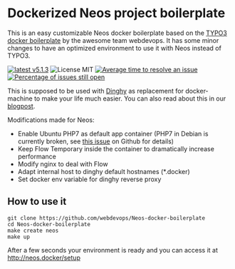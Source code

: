 # Dockerized Neos project boilerplate

This is an easy customizable Neos docker boilerplate based on the [TYPO3 docker boilerplate](https://github.com/webdevops/TYPO3-docker-boilerplate) by the awesome team webdevops.
It has some minor changes to have an optimized environment to use it with Neos instead of TYPO3.

[![latest v5.1.3](https://img.shields.io/badge/latest-v5.1.3-green.svg?style=flat)](https://github.com/webdevops/Neos-docker-boilerplate/releases/tag/5.1.3)
![License MIT](https://img.shields.io/badge/license-MIT-blue.svg?style=flat)
[![Average time to resolve an issue](http://isitmaintained.com/badge/resolution/webdevops/neos-docker-boilerplate.svg)](http://isitmaintained.com/project/webdevops/neos-docker-boilerplate "Average time to resolve an issue")
[![Percentage of issues still open](http://isitmaintained.com/badge/open/webdevops/neos-docker-boilerplate.svg)](http://isitmaintained.com/project/webdevops/neos-docker-boilerplate "Percentage of issues still open")

This is supposed to be used with [Dinghy](https://github.com/codekitchen/dinghy) as replacement for docker-machine
to make your life much easier.
You can also read about this in our [blogpost](http://blog.1drop.de/en/developing-neos-with-docker/).

Modifications made for Neos:

* Enable Ubuntu PHP7 as default app container (PHP7 in Debian is currently broken, see [this issue](https://github.com/gplessis/dotdeb-php/issues/124) on Github for details)
* Keep Flow Temporary inside the container to dramatically increase performance
* Modify nginx to deal with Flow
* Adapt internal host to dinghy default hostnames (*.docker)
* Set docker env variable for dinghy reverse proxy

## How to use it

    git clone https://github.com/webdevops/Neos-docker-boilerplate
    cd Neos-docker-boilerplate
    make create neos
    make up
    
After a few seconds your environment is ready and you can access it at http://neos.docker/setup
